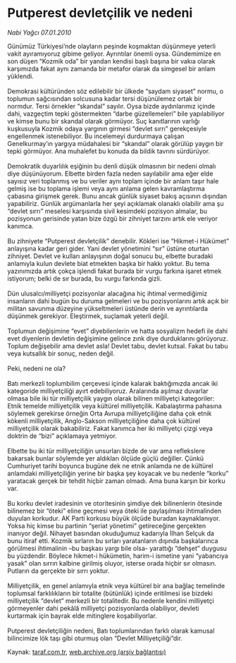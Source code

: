 # Putperest devletçilik ve nedeni

*Nabi Yağcı 07.01.2010*

<div class="yazi">Günümüz Türkiyesi’nde olayların peşinde koşmaktan düşünmeye yeterli vakit ayıramıyoruz gibime geliyor. Ayrıntılar önemli oysa. Gündemimize en son düşen “Kozmik oda” bir yandan kendisi başlı başına bir vakıa olarak karşımızda fakat aynı zamanda bir metafor olarak da simgesel bir anlam yüklendi. <br/><br/>Demokrasi kültüründen söz edilebilir bir ülkede “saydam siyaset” normu, o toplumun sağcısından solcusuna kadar tersi düşünülemez ortak bir normdur. Tersi örnekler “skandal” sayılır. Oysa bizde aydınlarımız içinde dahi, vazgeçtim tepki göstermekten “darbe güzellemeleri” bile yapılabiliyor ve kimse bunu bir skandal olarak görmüyor. Suç kanıtlarının varlığı kuşkusuyla Kozmik odaya yargının girmesi “devlet sırrı” gerekçesiyle engellenmek istenebiliyor. Bu incelemeyi durdurmaya çalışan Genelkurmay’ın yargıya müdahalesi bir “skandal” olarak görülüp yaygın bir tepki görmüyor. Ana muhalefet bu konuda da bildik tavrını sürdürüyor. <br/><br/>Demokratik duyarlılık eşiğinin bu denli düşük olmasının bir nedeni olmalı diye düşünüyorum. Elbette birden fazla neden sayılabilir ama eğer elde sayısız veri toplanmış ve bu veriler aynı toplam içinde bir anlam taşır hale gelmiş ise bu toplama işlemi veya aynı anlama gelen kavramlaştırma çabasına girişmek gerek. Bunu ancak günlük siyaset bakış açısının dışından yapabiliriz. Günlük argümanlarla her şeyi açıklamak olanaklı olabilir ama şu “devlet sırrı” meselesi karşısında sivil kesimdeki pozisyon almalar, bu pozisyonun gerisinde yatan bize özgü bir zihniyet tarzını artık ele veriyor kanımca. <br/><br/>Bu zihniyete “Putperest devletçilik” denebilir. Kökleri ise “Hikmet-i Hükümet” anlayışına kadar geri gider. Yani devlet yönetimini “sır” üstüne oturtan zihniyet. Devlet ve kulları anlayışının doğal sonucu bu, elbette buradaki anlamıyla kulun devlete biat etmekten başka bir hakkı yoktur. Bu tema yazınımızda artık çokça işlendi fakat burada bir vurgu farkına işaret etmek istiyorum; belki de sır burada, bu vurgu farkında gizli. <br/><br/>Dün ulusalcı/milliyetçi pozisyonlar alacağına hiç ihtimal vermediğimiz insanların dahi bugün bu duruma gelmeleri ve bu pozisyonlarını artık açık bir militan savunma düzeyine yükseltmeleri üstünde derin ve ayrıntılarda düşünmek gerekiyor. Eleştirmek, suçlamak yeterli değil. <br/><br/>Toplumun değişimine “evet” diyebilenlerin ve hatta sosyalizm hedefi ile dahi evet diyenlerin devletin değişimine gelince zınk diye durduklarını görüyoruz. Toplum değişebilir ama devlet asla! Devlet tabu, devlet kutsal. Fakat bu tabu veya kutsallık bir sonuç, neden değil. <br/><br/>Peki, nedeni ne ola? <br/><br/>Batı merkezli toplumbilim çerçevesi içinde kalarak baktığımızda ancak iki kategoride milliyetçiliği ayırt edebiliyoruz. Aralarında aşılmaz duvarlar olmasa bile iki tür milliyetçilik yaygın olarak bilinen milliyetçi kategoriler: Etnik temelde milliyetçilik veya kültürel milliyetçilik. Kabalaştırma pahasına söylemek gerekirse örneğin Orta Avrupa milliyetçiliğine daha çok etnik kökenli milliyetçilik, Anglo-Sakson milliyetçiliğine daha çok kültürel milliyetçilik olarak bakabiliriz. Fakat kanımca her iki milliyetçi çizgi veya doktrin de “bizi” açıklamaya yetmiyor. <br/><br/>Elbette bu iki tür milliyetçiliğin unsurları bizde de var ama reflekslere bakarsak bunlar söylemde yer aldıkları ölçüde güçlü değiller. Çünkü Cumhuriyet tarihi boyunca bugüne dek ne etnik anlamda ne de kültürel anlamdaki milliyetçiliğin yerine bir başka şey koyacak ve bu nedenle “korku” yaratacak gerçek bir tehdit hiçbir zaman olmadı. Ama buna karşın bir korku var. <br/><br/>Bu korku devlet iradesinin ve otoritesinin şimdiye dek bilinenlerin ötesinde bilinemez bir “öteki” eline geçmesi veya öteki ile paylaşılması ihtimalinden duyulan korkudur. AK Parti korkusu büyük ölçüde buradan kaynaklanıyor. Yoksa hiç kimse bu partinin “şeriat yönetimi” getireceğine gerçekten inanıyor değil. Nihayet basından okuduğumuz kadarıyla İlhan Selçuk da bunu itiraf etti. Kozmik sırların bu sırları yaratanların dışında başkalarınca görülmesi ihtimalinin –bu başkası yargı bile olsa- yarattığı “dehşet” duygusu bu yüzdendir. Böylece hikmet-i hükümetin, harim-i ismetine yani “yabancıya yasak” olan sırrın kalbine girilmiş oluyor, isterse orada hiçbir sır olmasın. Putların da gerçekte bir sırrı yoktur. <br/><br/>Milliyetçilik, en genel anlamıyla etnik veya kültürel bir ana bağlaç temelinde toplumsal farklılıkların bir totalite (bütünlük) içinde eritilmesi ise bizdeki milliyetçilik “devlet” merkezli bir totalitedir. Bu nedenle kendini milliyetçi görmeyenler dahi pekâlâ milliyetçi pozisyonlarda olabiliyor, devleti kurtarmak için bayrak elde mitinglere koşabiliyorlar. <br/><br/>Putperest devletçiliğin nedeni, Batı toplumlarından farklı olarak kamusal bilincimize lök taşı gibi oturmuş olan “Devlet Milliyetçiliği”dir.
              </div>

Kaynak: [taraf.com.tr](http://taraf.com.tr:80/makale/9393.htm), [web.archive.org (arşiv bağlantısı)](http://web.archive.org/web/20100315104917/http://taraf.com.tr:80/makale/9393.htm)
